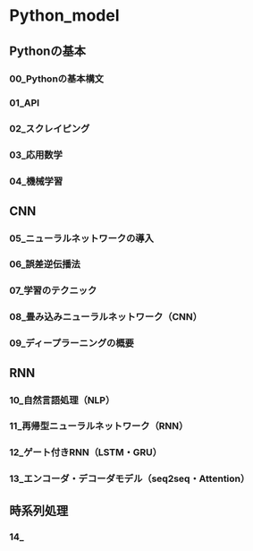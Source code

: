 # Python_model

## Pythonの基本
### 00_Pythonの基本構文
### 01_API
### 02_スクレイピング
### 03_応用数学
### 04_機械学習

## CNN
### 05_ニューラルネットワークの導入
### 06_誤差逆伝播法
### 07_学習のテクニック
### 08_畳み込みニューラルネットワーク（CNN）
### 09_ディープラーニングの概要

## RNN
### 10_自然言語処理（NLP）
### 11_再帰型ニューラルネットワーク（RNN）
### 12_ゲート付きRNN（LSTM・GRU）
### 13_エンコーダ・デコーダモデル（seq2seq・Attention）

## 時系列処理
### 14_

